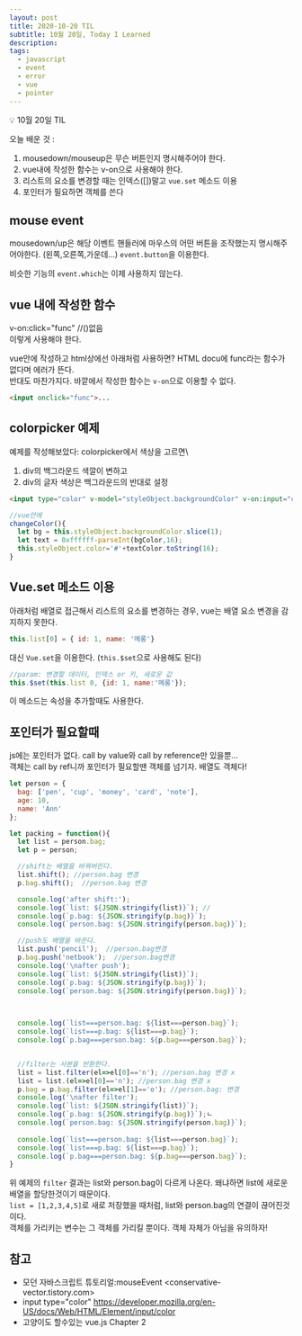 ```yaml
---
layout: post
title: 2020-10-20 TIL
subtitle: 10월 20일, Today I Learned
description: 
tags:
  - javascript
  - event
  - error
  - vue
  - pointer
---
```


<p class="callout">💡 10월 20일 TIL </p>

오늘 배운 것 :
1. mousedown/mouseup은 무슨 버튼인지 명시해주어야 한다.
2. vue내에 작성한 함수는 v-on으로 사용해야 한다.
3. 리스트의 요소를 변경할 때는 인덱스(\[])말고 `vue.set` 메소드 이용
4. 포인터가 필요하면 객체를 쓴다


## mouse event
mousedown/up은 해당 이벤트 핸들러에 마우스의 어떤 버튼을 조작했는지 명시해주어야한다. (왼쪽,오른쪽,가운데...) `event.button`을 이용한다.

비슷한 기능의 `event.which`는 이제 사용하지 않는다.

## vue 내에 작성한 함수
v-on:click="func" //()없음\
이렇게 사용해야 한다.

vue안에 작성하고 html상에선 아래처럼 사용하면? HTML docu에 func라는 함수가 없다며 에러가 뜬다.\
반대도 마찬가지다. 바깥에서 작성한 함수는 `v-on`으로 이용할 수 없다.

```html
<input onclick="func">...
```


## colorpicker 예제

예제를 작성해보았다: colorpicker에서 색상을 고르면\
1. div의 백그라운드 색깔이 변하고
2. div의 글자 색상은 백그라운드의 반대로 설정

```html
<input type="color" v-model="styleObject.backgroundColor" v-on:input="changeTextColor">
```

```js
//vue안에
changeColor(){
  let bg = this.styleObject.backgroundColor.slice(1);
  let text = 0xffffff-parseInt(bgColor,16);
  this.styleObject.color='#'+textColor.toString(16);
}
```

## Vue.set 메소드 이용

아래처럼 배열로 접근해서 리스트의 요소를 변경하는 경우, vue는 배열 요소 변경을 감지하지 못한다.

```js
this.list[0] = { id: 1, name: '메롱'}
```

대신 `Vue.set`을 이용한다. (`this.$set`으로 사용해도 된다)

```js
//param: 변경할 데이터, 인덱스 or 키, 새로운 값
this.$set(this.list 0, {id: 1, name:'메롱'});
```
이 메소드는 속성을 추가할때도 사용한다.


## 포인터가 필요할때
js에는 포인터가 없다. call by value와 call by reference만 있을뿐...\
객체는 call by ref니까 포인터가 필요할땐 객체를 넘기자. 배열도 객체다!

```js
let person = {
  bag: ['pen', 'cup', 'money', 'card', 'note'],
  age: 10,
  name: 'Ann'
};

let packing = function(){
  let list = person.bag;
  let p = person;

  //shift는 배열을 바꿔버린다.
  list.shift(); //person.bag 변경
  p.bag.shift();  //person.bag 변경

  console.log('after shift:');
  console.log(`list: ${JSON.stringify(list)}`); //
  console.log(`p.bag: ${JSON.stringify(p.bag)}`);
  console.log(`person.bag: ${JSON.stringify(person.bag)}`);

  //push도 배열을 바꾼다.
  list.push('pencil');  //person.bag변경
  p.bag.push('netbook');  //person.bag변경
  console.log('\nafter push');
  console.log(`list: ${JSON.stringify(list)}`);
  console.log(`p.bag: ${JSON.stringify(p.bag)}`);
  console.log(`person.bag: ${JSON.stringify(person.bag)}`);

  

  console.log(`list===person.bag: ${list===person.bag}`);
  console.log(`list===p.bag: ${list===p.bag}`);
  console.log(`p.bag===person.bag: ${p.bag===person.bag}`);


  //filter는 사본을 반환한다. 
  list = list.filter(el=>el[0]=='n'); //person.bag 변경 x
  list = list.(el=>el[0]=='n'); //person.bag 변경 x
  p.bag = p.bag.filter(el=>el[1]=='o'); //person.bag: 변경
  console.log('\nafter filter');
  console.log(`list: ${JSON.stringify(list)}`);
  console.log(`p.bag: ${JSON.stringify(p.bag)}`);ㄴ
  console.log(`person.bag: ${JSON.stringify(person.bag)}`);
  
  console.log(`list===person.bag: ${list===person.bag}`);
  console.log(`list===p.bag: ${list===p.bag}`);
  console.log(`p.bag===person.bag: ${p.bag===person.bag}`);
}
```

위 예제의 `filter` 결과는 list와 person.bag이 다르게 나온다. 왜냐하면 list에 새로운 배열을 할당한것이기 때문이다.\
`list = [1,2,3,4,5]`로 새로 저장했을 때처럼, list와 person.bag의 연결이 끊어진것이다.\
객체를 가리키는 변수는 그 객체를 가리킬 뿐이다. 객체 자체가 아님을 유의하자!


## 참고

- 모던 자바스크립트 튜토리얼:mouseEvent <conservative-vector.tistory.com>
- input type="color" <https://developer.mozilla.org/en-US/docs/Web/HTML/Element/input/color>
- 고양이도 할수있는 vue.js Chapter 2
